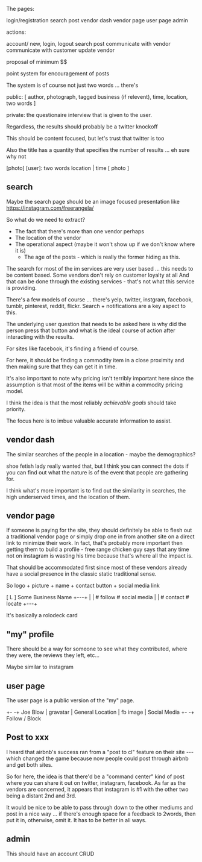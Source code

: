 The pages:

  login/registration
  search
  post
  vendor dash
  vendor page
  user page
  admin

actions:
  
  account/ new, login, logout
  search
  post
  communicate with vendor
  communicate with customer
  update vendor

  proposal of minimum $$

point system for encouragement of posts

The system is of course not just two words ... there's

  public:
  [ author, photograph, tagged business (if relevent), time, location, two words ]

  private:
  the questionaire interview that is given to the user.

  Regardless, the results should probably be a twitter knockoff

  This should be content focused, but let's trust that twitter is too

  Also the title has a quantity that specifies the number of results ...
  eh sure why not

  [photo] [user]: two words
          location | time
          [ photo ]
          

## search
Maybe the search page should be an image focused presentation like https://instagram.com/freerangela/

So what do we need to extract?

  * The fact that there's more than one vendor perhaps
  * The location of the vendor
  * The operational aspect (maybe it won't show up if we don't know where it is)
    * The age of the posts - which is really the former hiding as this.

The search for most of the im services are very user based ... this needs
to be content based.  Some vendors don't rely on customer loyalty at all
And that can be done through the existing services - that's not what this service is providing.

There's a few models of course ... there's yelp, twitter, instgram, facebook, tumblr, pinterest, reddit, flickr.  Search + notifications
are a key aspect to this.

The underlying user question that needs to be asked here is why
did the person press that button and what is the ideal course of action
after interacting with the results.

For sites like facebook, it's finding a friend of course.

For here, it should be finding a commodity item in a close proximity
and then making sure that they can get it in time.

It's also important to note why pricing isn't terribly important here
since the assumption is that most of the items will be within a
commodity pricing model.

I think the idea is that the most reliably *achievable goals* should take priority.

The focus here is to imbue valuable accurate information to assist.

## vendor dash
The similar searches of the people in a location - maybe the demographics? 

shoe fetish lady really wanted that, but I think you can connect the dots if you can find out what the nature is of the event
that people are gathering for.

I think what's more important is to find out the similarity in searches, the high underserved times, and the location of them.

## vendor page
If someone is paying for the site, they should definitely be able to flesh out a traditional vendor page or simply drop one in from
another site on a direct link to minimize their work.  In fact, that's probably more important then getting them to build a profile - 
free range chicken guy says that any time not on instagram is wasting his time because that's where all the impact is.  

That should be accommodated first since most of these vendors already have a social presence in the classic static traditional sense.

So logo + picture + name + contact button + social media link

  [ L ] Some Business Name
  +---+
  |   | # follow   # social media
  |   | # contact  # locate
  +---+

It's basically a rolodeck card

## "my" profile
There should be a way for someone to see what they contributed, where they were,
the reviews they left, etc...

Maybe similar to instagram

## user page
The user page is a public version of the "my" page.

  +-        -+ Joe Blow
  | gravatar | General Location
  | fb image | Social Media
  +-        -+ Follow / Block

## Post to xxx

I heard that airbnb's success ran from a "post to cl" feature on their site --- which changed the game because now people could post through
airbnb and get both sites.

So for here, the idea is that there'd be a "command center" kind of post where you can share it out on twitter, instagram, facebook.  As far
as the vendors are concerned, it appears that instagram is #1 with the other two being a distant 2nd and 3rd.

It would be nice to be able to pass through down to the other mediums and post in a nice way ... if there's enough space for a feedback to 2words, then put it in, otherwise, omit it.  It has to be better in all ways.

## admin

This should have an account CRUD
